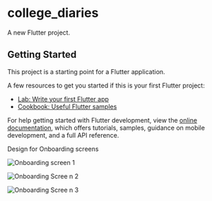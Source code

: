 # college_diaries

A new Flutter project.

## Getting Started

This project is a starting point for a Flutter application.

A few resources to get you started if this is your first Flutter project:

- [Lab: Write your first Flutter app](https://docs.flutter.dev/get-started/codelab)
- [Cookbook: Useful Flutter samples](https://docs.flutter.dev/cookbook)

For help getting started with Flutter development, view the
[online documentation](https://docs.flutter.dev/), which offers tutorials,
samples, guidance on mobile development, and a full API reference.



Design for Onboarding screens


![Onboarding screen 1](https://user-images.githubusercontent.com/55402294/226443267-5eac3d0e-9b49-42c5-875b-4bedee080c09.jpg)


![Onboarding Scree n 2](https://user-images.githubusercontent.com/55402294/226442943-6256ea4f-a312-427f-914c-f0c8df68b922.jpg)


![Onboarding Scree n 3](https://user-images.githubusercontent.com/55402294/226443331-55a680f5-0df4-47a7-a732-a73610450cb9.jpg)
